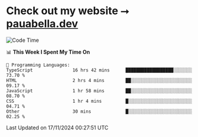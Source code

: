# Check out my website ⭢ [pauabella.dev](https://pauabella.dev)

<!--START_SECTION:waka-->
![Code Time](http://img.shields.io/badge/Code%20Time-3%2C891%20hrs%2027%20mins-blue)

📊 **This Week I Spent My Time On** 

```text
💬 Programming Languages: 
TypeScript               16 hrs 42 mins      ██████████████████░░░░░░░   73.70 % 
HTML                     2 hrs 4 mins        ██░░░░░░░░░░░░░░░░░░░░░░░   09.17 % 
JavaScript               1 hr 58 mins        ██░░░░░░░░░░░░░░░░░░░░░░░   08.70 % 
CSS                      1 hr 4 mins         █░░░░░░░░░░░░░░░░░░░░░░░░   04.71 % 
Other                    30 mins             █░░░░░░░░░░░░░░░░░░░░░░░░   02.25 % 
```


 Last Updated on 17/11/2024 00:27:51 UTC
<!--END_SECTION:waka-->
